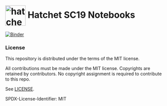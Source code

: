 # <img src="https://raw.githubusercontent.com/slabasan/hatchet-notebooks-sc19/migrate-to-binder/logo-hex.png" width="64" valign="middle" alt="hatchet"/> Hatchet SC19 Notebooks

[![Binder](https://mybinder.org/badge_logo.svg)](https://mybinder.org/v2/gh/slabasan/hatchet-notebooks-sc19/migrate-to-binder)


### License

This repository is distributed under the terms of the MIT license.

All contributions must be made under the MIT license.  Copyrights are retained
by contributors.  No copyright assignment is required to contribute to this
repo.

See [LICENSE](https://github.com/hatchet/hatchet/blob/develop/LICENSE).

SPDX-License-Identifier: MIT
